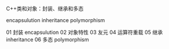 C++类和对象：封装、继承和多态

encapsulution inheritance polymorphism

01 封装       encapsulution
02 对象特性
03 友元
04 运算符重载
05 继承       inheritance 
06 多态       polymorphism 